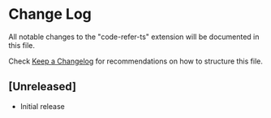 # Change Log

All notable changes to the "code-refer-ts" extension will be documented in this file.

Check [Keep a Changelog](http://keepachangelog.com/) for recommendations on how to structure this file.

## [Unreleased]

- Initial release